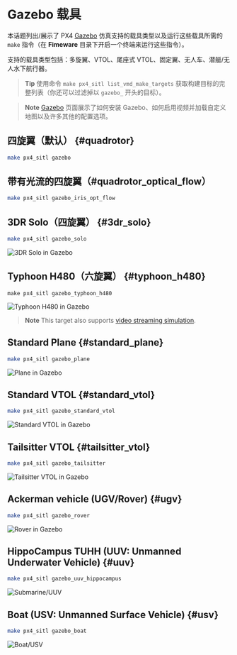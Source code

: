 # Gazebo 载具

本话题列出/展示了 PX4 [Gazebo](../simulation/gazebo.md) 仿真支持的载具类型以及运行这些载具所需的 `make` 指令（在 **Fimeware** 目录下开启一个终端来运行这些指令）。

支持的载具类型包括：多旋翼、VTOL、尾座式 VTOL、固定翼、无人车、潜艇/无人水下航行器。

> **Tip** 使用命令 `make px4_sitl list_vmd_make_targets` 获取构建目标的完整列表（你还可以过滤掉以 `gazebo_` 开头的目标）。

<span></span>
> **Note** [Gazebo](../simulation/gazebo.md) 页面展示了如何安装 Gazebo、如何启用视频并加载自定义地图以及许多其他的配置选项。


## 四旋翼（默认） {#quadrotor}

```sh
make px4_sitl gazebo
```

## 带有光流的四旋翼（#quadrotor_optical_flow）

```sh
make px4_sitl gazebo_iris_opt_flow
```

## 3DR Solo（四旋翼） {#3dr_solo}

```sh
make px4_sitl gazebo_solo
```

![3DR Solo in Gazebo](../../assets/simulation/gazebo/vehicles/solo.png)


## Typhoon H480（六旋翼） {#typhoon_h480}

```
make px4_sitl gazebo_typhoon_h480
```

![Typhoon H480 in Gazebo](../../assets/simulation/gazebo/vehicles/typhoon.jpg)

> **Note** This target also supports [video streaming simulation](#video).

## Standard Plane {#standard_plane}

```sh
make px4_sitl gazebo_plane
```

![Plane in Gazebo](../../assets/simulation/gazebo/vehicles/plane.png)

## Standard VTOL {#standard_vtol}

```sh
make px4_sitl gazebo_standard_vtol
```

![Standard VTOL in Gazebo](../../assets/simulation/gazebo/vehicles/standard_vtol.png)

## Tailsitter VTOL {#tailsitter_vtol}

```sh
make px4_sitl gazebo_tailsitter
```

![Tailsitter VTOL in Gazebo](../../assets/simulation/gazebo/vehicles/tailsitter.png)

## Ackerman vehicle (UGV/Rover) {#ugv}

```sh
make px4_sitl gazebo_rover
```

![Rover in Gazebo](../../assets/simulation/gazebo/vehicles/rover.png)


## HippoCampus TUHH (UUV: Unmanned Underwater Vehicle) {#uuv}

```sh
make px4_sitl gazebo_uuv_hippocampus
```

![Submarine/UUV](../../assets/simulation/gazebo/vehicles/hippocampus.png)

## Boat (USV: Unmanned Surface Vehicle) {#usv}

```sh
make px4_sitl gazebo_boat
```

![Boat/USV](../../assets/simulation/gazebo/vehicles/boat.png)

